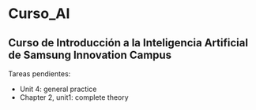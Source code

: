 # Curso_AI

## Curso de Introducción a la Inteligencia Artificial de Samsung Innovation Campus

Tareas pendientes:
 - Unit 4: general practice
 - Chapter 2, unit1: complete theory